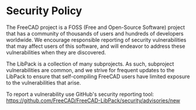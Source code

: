# Security Policy

The FreeCAD project is a FOSS (Free and Open-Source Software) project that has a community of thousands of users and 
hundreds of developers worldwide. We encourage responsible reporting of security vulnerabilities that may affect users
of this software, and will endeavor to address these vulnerabilities when they are discovered.

The LibPack is a collection of many subprojects. As such, subproject vulnerabilities are common, and we strive for
frequent updates to the LibPack to ensure that self-compiling FreeCAD users have limited exposure to the vulnerabilities
that arise.

To report a vulnerability use GitHub's security reporting tool:
https://github.com/FreeCAD/FreeCAD-LibPack/security/advisories/new

